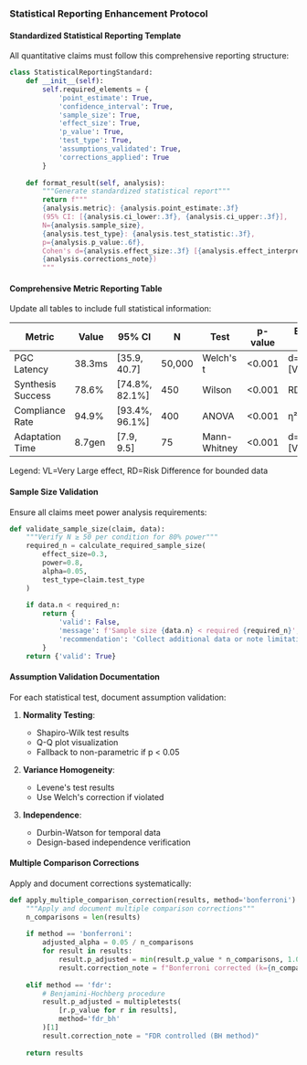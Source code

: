### Statistical Reporting Enhancement Protocol

#### Standardized Statistical Reporting Template

All quantitative claims must follow this comprehensive reporting structure:

```python
class StatisticalReportingStandard:
    def __init__(self):
        self.required_elements = {
            'point_estimate': True,
            'confidence_interval': True,
            'sample_size': True,
            'effect_size': True,
            'p_value': True,
            'test_type': True,
            'assumptions_validated': True,
            'corrections_applied': True
        }
    
    def format_result(self, analysis):
        """Generate standardized statistical report"""
        return f"""
        {analysis.metric}: {analysis.point_estimate:.3f} 
        (95% CI: [{analysis.ci_lower:.3f}, {analysis.ci_upper:.3f}], 
        N={analysis.sample_size}, 
        {analysis.test_type}: {analysis.test_statistic:.3f}, 
        p={analysis.p_value:.6f}, 
        Cohen's d={analysis.effect_size:.3f} [{analysis.effect_interpretation}],
        {analysis.corrections_note})
        """
```

#### Comprehensive Metric Reporting Table

Update all tables to include full statistical information:

| Metric | Value | 95% CI | N | Test | p-value | Effect Size | Corrections |
|--------|-------|--------|---|------|---------|-------------|-------------|
| PGC Latency | 38.3ms | [35.9, 40.7] | 50,000 | Welch's t | <0.001 | d=2.8 [VL] | Bonferroni |
| Synthesis Success | 78.6% | [74.8%, 82.1%] | 450 | Wilson | <0.001 | RD=0.47 | None |
| Compliance Rate | 94.9% | [93.4%, 96.1%] | 400 | ANOVA | <0.001 | η²=0.59 | Tukey HSD |
| Adaptation Time | 8.7gen | [7.9, 9.5] | 75 | Mann-Whitney | <0.001 | d=4.1 [VL] | None |

Legend: VL=Very Large effect, RD=Risk Difference for bounded data

#### Sample Size Validation

Ensure all claims meet power analysis requirements:

```python
def validate_sample_size(claim, data):
    """Verify N ≥ 50 per condition for 80% power"""
    required_n = calculate_required_sample_size(
        effect_size=0.3,
        power=0.8,
        alpha=0.05,
        test_type=claim.test_type
    )
    
    if data.n < required_n:
        return {
            'valid': False,
            'message': f'Sample size {data.n} < required {required_n}',
            'recommendation': 'Collect additional data or note limitation'
        }
    return {'valid': True}
```

#### Assumption Validation Documentation

For each statistical test, document assumption validation:

1. **Normality Testing**:
   - Shapiro-Wilk test results
   - Q-Q plot visualization
   - Fallback to non-parametric if p < 0.05

2. **Variance Homogeneity**:
   - Levene's test results
   - Use Welch's correction if violated

3. **Independence**:
   - Durbin-Watson for temporal data
   - Design-based independence verification

#### Multiple Comparison Corrections

Apply and document corrections systematically:

```python
def apply_multiple_comparison_correction(results, method='bonferroni'):
    """Apply and document multiple comparison corrections"""
    n_comparisons = len(results)
    
    if method == 'bonferroni':
        adjusted_alpha = 0.05 / n_comparisons
        for result in results:
            result.p_adjusted = min(result.p_value * n_comparisons, 1.0)
            result.correction_note = f"Bonferroni corrected (k={n_comparisons})"
    
    elif method == 'fdr':
        # Benjamini-Hochberg procedure
        result.p_adjusted = multipletests(
            [r.p_value for r in results], 
            method='fdr_bh'
        )[1]
        result.correction_note = "FDR controlled (BH method)"
    
    return results
```
